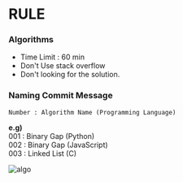 # RULE 

### Algorithms
+ Time Limit : 60 min
+ Don't Use stack overflow
+ Don't looking for the solution.

### Naming Commit Message
```Number : Algorithm Name (Programming Language)```

**e.g)**<br>
  001 : Binary Gap (Python)<br>
  002 : Binary Gap (JavaScript) <br>
  003 : Linked List (C)

![algo](https://user-images.githubusercontent.com/48475824/68235519-bb66ab00-0046-11ea-8dfc-3f3d41274759.jpg)
